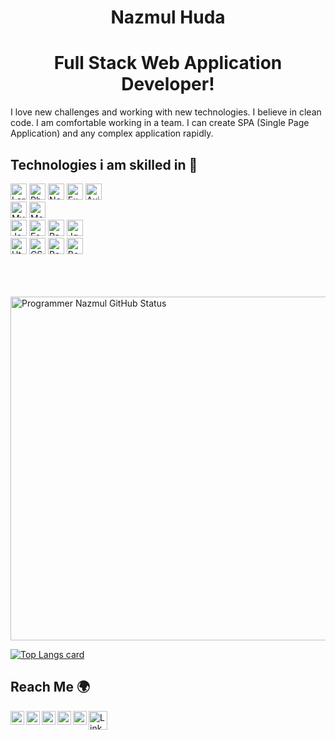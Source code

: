 <p align="center">
 <h1 align="center">Nazmul Huda</h1>
 <h1 align="center">Full Stack Web Application Developer!</h1>
</p>

<p>I love new challenges and working with new
technologies. I believe in clean code. I
am comfortable working in a team. I
can create SPA (Single Page
Application) and any complex
application rapidly.</p>

<h2>Technologies i am skilled in 🥰</h2>

<img alt="Laravel" height="26px" src="https://i.ibb.co/JtXB2X7/laravel.png"/>
<img alt="Php" height="26px" src="https://i.ibb.co/BNwjGbf/php.png"/>
<img alt="Node" height="26px" src="https://i.ibb.co/bPdxrfX/node.png"/>
<img alt="ExpressJS" height="26px" src="https://i.ibb.co/1fhtLx6/express.png"/>
<img alt="Axios" height="26px" src="https://i.ibb.co/94V5h9t/axios.png"/>
<br>


<img alt="MySQL" height="26px" src="https://i.ibb.co/jkXdggM/mysql.png"/>
<img alt="MongoDB" height="26px" src="https://i.ibb.co/WWPpgk6/mong.png"/>
<br>
<img alt="JavaScript" height="26px" src="https://i.ibb.co/61g7YkM/js.png"/>
<img alt="Es6" height="26px" src="https://i.ibb.co/PmwdCjD/es6.png"/>
<img alt="ReactJS" height="26px" src="https://i.ibb.co/YZ1dm4M/react.png"/>
<img alt="Jquery" height="26px" src="https://i.ibb.co/kB27Pjc/jquery.png"/>
<br>

<img alt="Html" height="26px" src="https://i.ibb.co/zmxY6GR/html.png"/>
<img alt="CSS" height="26px" src="https://i.ibb.co/Z6bqpxT/css.jpg"/>
<img alt="Bootstrap" height="26px" src="https://i.ibb.co/J7dzLDp/bootstrap.jpg"/>
<img alt="Bootstrap" height="26px" src="https://i.ibb.co/hf2nSC6/meterial.png"/>
 
</br></br></br>
<img align="center" width="550px" alt="Programmer Nazmul GitHub Status"  src="https://github-readme-stats.vercel.app/api?username=pronazmul&show_icons=true"/>

[![Top Langs card](https://github-readme-stats.vercel.app/api/top-langs/?username=pronazmul&layout=compact)](https://github.com/pronazmul)

<h2>Reach Me 🌍</h2>
<a href="https://www.linkedin.com/in/pronazmul/" target="_blank">
  <img align="left" alt="LinkedIn" width="22px" src="https://cdn.jsdelivr.net/npm/simple-icons@v3/icons/linkedin.svg" />
</a>
<a href="https://www.facebook.com/devnazmul/" target="_blank">
  <img align="left" alt="Facebook" width="22px" src="https://cdn.jsdelivr.net/npm/simple-icons@v3/icons/facebook.svg" />
</a>
<a href="https://twitter.com/pronazmul" target="_blank">
  <img align="left" alt="Facebook" width="22px" src="https://cdn.jsdelivr.net/npm/simple-icons@v3/icons/twitter.svg" />
</a>
<a href="mailto:developernazmul@gmail.com" target="_blank"> 
  <img align="left" alt="Mail" width="22px" src="https://cdn.jsdelivr.net/npm/simple-icons@v3/icons/gmail.svg" /> 
</a>
<a href="https://www.pinterest.com/pronazmul/" target="_blank"> 
  <img align="left" alt="Mail" width="22px" src="https://cdn.jsdelivr.net/npm/simple-icons@v3/icons/pinterest.svg" /> 
</a> 
<a target="_blank" href="https://drive.google.com/file/d/194DhKG1A7mft6CON3eFJdtxsj098HQ2r/view" >
  <img align="left" alt="LinkedIn" width="30px" src="https://i.ibb.co/CPhgXkr/523-5230227-resume-png-transparent-images-resume-cv-logo-png.png" />
</a>
